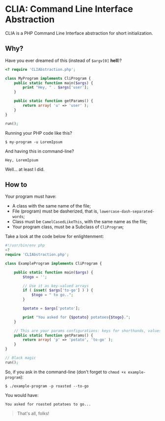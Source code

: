 CLIA: Command Line Interface Abstraction
================================================

CLIA is a PHP Command Line Interface abstraction for short initialization.


Why?
----

Have you ever dreamed of this (instead of `$argv[0]` __hell__)?

```php
<? require 'CLIAbstraction.php';

class MyProgram implements CliProgram {
	public static function main($args) {
		print "Hey, " . $args['user'];
	}

	public static function getParams() {
		return array( 'u' => 'user' );
	}
}

run();
```

Running your PHP code like this?

```shell
$ my-program -u LoremIpsum
```

And having this in command-line?

```
Hey, LoremIpsum
```

Well... at least I did.


How to
------

Your program must have:

* A class with the same name of the file;
* File (program) must be dasherized, that is, `lowercase-dash-separated-words`;
* Class must be `CamelCasedLikeThis`, with the same name as the file;
* Your program class, must be a Subclass of `CliProgram`;


Take a look at the code below for enlightenment:


```php
#!/usr/bin/env php
<?
require 'CLIAbstraction.php';

class ExampleProgram implements CliProgram {

	public static function main($args) {
		$togo = '';

		// Use it as key-valued arrays
		if ( isset( $args['to-go'] ) ) {
			$togo = " to go..";
		}

		$potato = $args['potato'];

		print "You asked for {$potato} potatoes{$togo}.";
	}

	// This are your params configurations: keys for shorthands, values for params
	public static function getParams() {
		return array( 'p' => 'potato', 'to-go' );
	}
}

// Black magic
run();
```

So, if you ask in the command-line (don't forget to `chmod +x example-program`):


```shell
$ ./example-program -p roasted --to-go
```

You would have:

```
You asked for roasted potatoes to go...
```

> That's all, folks!